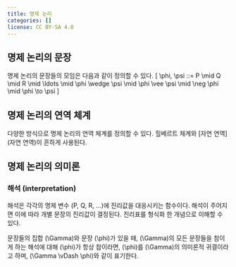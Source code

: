 ```yaml
---
title: 명제 논리
categories: []
license: CC BY-SA 4.0
---
```


## 명제 논리의 문장
명제 논리의 문장들의 모임은 다음과 같이 정의할 수 있다.
\[
\phi, \psi ::= P \mid Q \mid R \mid \ldots
          \mid \phi \wedge \psi
          \mid \phi \vee \psi
          \mid \neg \phi
          \mid \phi \to \psi
\]

## 명제 논리의 연역 체계
다양한 방식으로 명제 논리의 연역 체계를 정의할 수 있다.
힐베르트 체계와 [자연 연역](자연 연역)이 흔하게 사용된다.

## 명제 논리의 의미론

### 해석 (interpretation)
해석은 각각의 명제 변수 \(P, Q, R, ...\)에 진리값을 대응시키는 함수이다.
해석이 주어지면 이에 따라 개별 문장의 진리값이 결정된다.
진리표를 형식화 한 개념으로 이해할 수 있다.

문장들의 집합 \(\Gamma\)와 문장 \(\phi\)가 있을 때,
\(\Gamma\)의 모든 문장들을 참이게 하는 해석에 대해 \(\phi\)가 항상 참이라면,
\(\phi\)를 \(\Gamma\)의 의미론적 귀결이라고 하며, \(\Gamma \vDash \phi\)와 같이 표기한다.
